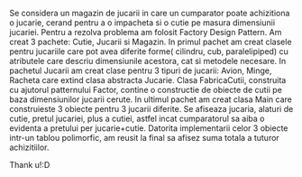 Se considera un magazin de jucarii in care un cumparator poate achizitiona o jucarie, cerand pentru a o impacheta si o cutie pe masura dimensiunii jucariei.
Pentru a rezolva problema am folosit Factory Design Pattern. 
Am creat 3 pachete: Cutie, Jucarii si Magazin.
In primul pachet am creat clasele pentru jucariile care pot avea diferite forme( cilindru, cub, paralelipiped) cu atributele care descriu dimensiunile acestora, cat si metodele necesare.
In pachetul Jucarii am creat clase pentru 3 tipuri de jucarii: Avion, Minge, Racheta care extind clasa abstracta Jucarie. Clasa FabricaCutii, construita cu ajutorul patternului Factor, contine o constructie de obiecte de cutii pe baza dimensiunilor jucarii cerute.
In ultimul pachet am creat clasa Main care construieste 3 obiecte pentru 3 jucarii diferite. Se afiseaza jucaria, alaturi de cutie, pretul jucariei, plus a cutiei, astfel incat cumparatorul sa aiba o evidenta a pretului per jucarie+cutie.
Datorita implementarii celor 3 obiecte intr-un tablou polimorfic, am reusit la final sa afisez suma totala a tuturor achizitiilor.

Thank u!:D
